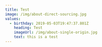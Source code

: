 ```yaml
---
title: Test
image: /img/about-direct-sourcing.jpg
values:
  - birthday: 2019-05-03T19:47:37.801Z
    heading: Test
    imageUrl: /img/about-single-origin.jpg
    text: this is a test
---
```

